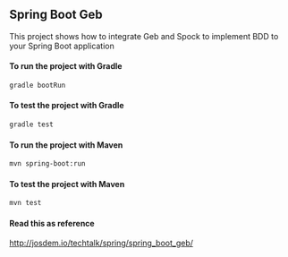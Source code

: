 Spring Boot Geb
----------------------------

This project shows how to integrate Geb and Spock to implement BDD to your Spring Boot application


#### To run the project with Gradle

```bash
gradle bootRun
```

#### To test the project with Gradle

```bash
gradle test
```

#### To run the project with Maven

```bash
mvn spring-boot:run
```

#### To test the project with Maven

```bash
mvn test
```

#### Read this as reference

http://josdem.io/techtalk/spring/spring_boot_geb/
